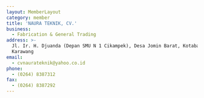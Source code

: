 ```yaml
---
layout: MemberLayout
category: member
title: 'NAURA TEKNIK, CV.'
business:
  - Fabrication & General Trading
address: >-
  Jl. Ir. H. Djuanda (Depan SMU N 1 Cikampek), Desa Jomin Barat, Kotabaru,
  Karawang
email:
  - cvnaurateknik@yahoo.co.id
phone:
  - (0264) 8387312
fax:
  - (0264) 8387292
---
```

